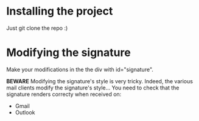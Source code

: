 # Installing the project
Just git clone the repo :)

# Modifying the signature
Make your modifications in the the div with id="signature".

**BEWARE**
Modifying the signature's style is very tricky.
Indeed, the various mail clients modify the signature's style...
You need to check that the signature renders correcty when received on:
  - Gmail
  - Outlook
